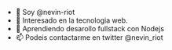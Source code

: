 - 👋 Soy @nevin-riot
- 👀 Interesado en la tecnologia web.
- 🌱 Aprendiendo desarollo fullstack con Nodejs
- 📫 Podeis contactarme en twitter @nevin_riot

<!---
nevin-riot/nevin-riot is a ✨ special ✨ repository because its `README.md` (this file) appears on your GitHub profile.
You can click the Preview link to take a look at your changes.
--->
